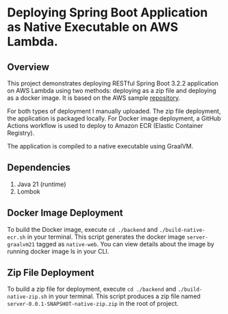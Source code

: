 # Deploying Spring Boot Application as Native Executable on AWS Lambda.

## Overview
This project demonstrates deploying RESTful Spring Boot 3.2.2 application on
AWS Lambda using two methods: deploying as a zip file and deploying as a docker
image. It is based on the AWS sample
[repository](https://github.com/aws/serverless-java-container/tree/main/samples/springboot3/pet-store-native).

For both types of deployment I manually uploaded. The zip file deployment,
the application is packaged locally. For Docker image deployment, a
GitHub Actions workflow is used to deploy to Amazon ECR (Elastic Container Registry).

The application is compiled to a native executable using GraalVM.

## Dependencies
1. Java 21 (runtime)
2. Lombok

## Docker Image Deployment
To build the Docker image, execute `cd ./backend` and `./build-native-ecr.sh` in your terminal.
This script generates the docker image `server-graalvm21` tagged as `native-web`.
You can view details about the image by running docker image ls in your CLI.

## Zip File Deployment
To build a zip file for deployment, execute `cd ./backend` and `./build-native-zip.sh` in your terminal.
This script produces a zip file named `server-0.0.1-SNAPSHOT-native-zip.zip` in
the root of project.

